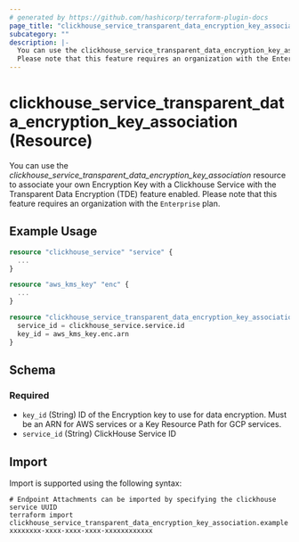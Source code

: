 ```yaml
---
# generated by https://github.com/hashicorp/terraform-plugin-docs
page_title: "clickhouse_service_transparent_data_encryption_key_association Resource - clickhouse"
subcategory: ""
description: |-
  You can use the clickhouse_service_transparent_data_encryption_key_association resource to associate your own Encryption Key with a Clickhouse Service with the Transparent Data Encryption (TDE) feature enabled.
  Please note that this feature requires an organization with the Enterprise plan.
---
```


# clickhouse_service_transparent_data_encryption_key_association (Resource)

You can use the *clickhouse_service_transparent_data_encryption_key_association* resource to associate your own Encryption Key with a Clickhouse Service with the Transparent Data Encryption (TDE) feature enabled.
Please note that this feature requires an organization with the `Enterprise` plan.

## Example Usage

```terraform
resource "clickhouse_service" "service" {
  ...
}

resource "aws_kms_key" "enc" {
  ...
}

resource "clickhouse_service_transparent_data_encryption_key_association" "service_key_association" {
  service_id = clickhouse_service.service.id
  key_id = aws_kms_key.enc.arn
}
```

<!-- schema generated by tfplugindocs -->
## Schema

### Required

- `key_id` (String) ID of the Encryption key to use for data encryption. Must be an ARN for AWS services or a Key Resource Path for GCP services.
- `service_id` (String) ClickHouse Service ID

## Import

Import is supported using the following syntax:

```shell
# Endpoint Attachments can be imported by specifying the clickhouse service UUID
terraform import clickhouse_service_transparent_data_encryption_key_association.example xxxxxxxx-xxxx-xxxx-xxxx-xxxxxxxxxxxx
```
